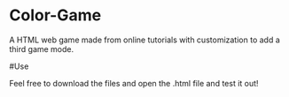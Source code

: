 # Color-Game
A HTML web game made from online tutorials with customization to add a third game mode.

#Use

Feel free to download the files and open the .html file and test it out!
